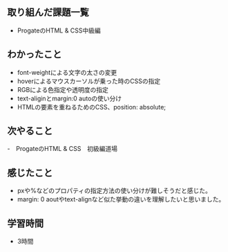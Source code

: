 ## 取り組んだ課題一覧
- ProgateのHTML & CSS中級編
## わかったこと
- font-weightによる文字の太さの変更
- hoverによるマウスカーソルが乗った時のCSSの指定
- RGBによる色指定や透明度の指定
- text-aliginとmargin:0 autoの使い分け
- HTMLの要素を重ねるためのCSS、position: absolute;
## 次やること
-　ProgateのHTML & CSS　初級編道場
## 感じたこと
- pxや%などのプロパティの指定方法の使い分けが難しそうだと感じた。
- margin: 0 aoutやtext-alignなど似た挙動の違いを理解したいと思いました。
## 学習時間
- 3時間
